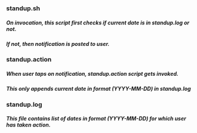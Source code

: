 ### standup.sh
##### On invocation, this script first checks if current date is in standup.log or not.
##### If not, then notification is posted to user.

### standup.action
##### When user taps on notification, standup.action script gets invoked.
##### This only appends current date in format (YYYY-MM-DD) in standup.log

### standup.log
##### This file contains list of dates in format (YYYY-MM-DD) for which user has taken action.
